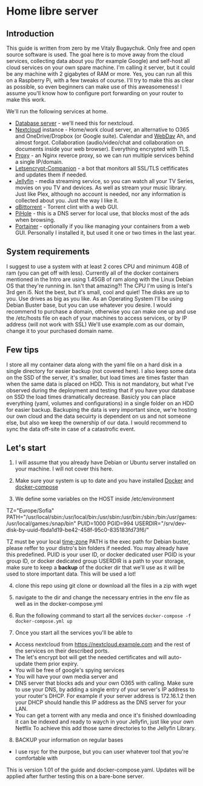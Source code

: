# Home libre server

## Introduction

This guide is written from zero by me Vitaly Bugaychuk. Only free and open source software is used.
The goal here is to move away from the cloud services, collecting data about you (for example Google) and self-host all cloud services on your own spare machine.
I'm calling it server, but it could be any machine with 2 gigabytes of RAM or more.
Yes, you can run all this on a Raspberry Pi, with a few tweaks of course.
I'll try to make this as clear as possible, so even beginners can make use of this aweasomeness!
I assume you'll know how to configure port forwarding on your router to make this work.

We'll run the following services at home.
  * [Database server](https://www.postgresql.org/) - we'll need this for nextcloud. 
  * [Nextcloud](https://nextcloud.com/) instance - Home/work cloud server, an alternative to O365 and OneDrive/Dropbox (or Google suite). Calendar and [WebDav](https://en.wikipedia.org/wiki/WebDAV) Ah, and almost forgot. Collaboration (audio/video/chat and collaboration on documents inside your web browser). Everything encrypted with TLS.
  * [Proxy](https://docs.nginx.com/nginx/admin-guide/web-server/reverse-proxy/) - an Nginx reverce proxy, so we can run multiple services behind a single IP/domain.
  * [Letsencrypt-Companion](https://hiqdev.com/packages/docker-letsencrypt-nginx-proxy-companion/) - a bot that monitors all SSL/TLS cetfificates and updates them if needed.
  * [Jellyfin](https://jellyfin.org/) - media streaming service, so you can watch all your TV Series, movies on you TV and devices. As well as stream your music library. Just like Plex, although no account is needed, nor any information is collected about you. Just the way I like it.
  * [qBittorrent](https://www.qbittorrent.org/) - Torrent clint with a web GUI.
  * [PiHole](https://pi-hole.net/) - this is a DNS server for local use, that blocks most of the ads when browsing.
  * [Portainer](https://www.portainer.io/) - optionally if you like managing your containers from a web GUI. Personally I installed it, but used it one or two times in the last year.

## System requirements

I suggest to use a system with at least 2 cores CPU and minimum 4GB of ram (you can get off with less).
Currently all of the docker containers mentioned in the Intro are using 1.45GB of ram along with the Linux Debian OS that they're running in. Isn't that amazing?!
The CPU I'm using is Intel's 3rd gen i5.
Not the best, but it's small, cool and quiet!
The disks are up to you. Use drives as big as you like.
As an Operating System I'll be using Debian Buster base, but you can use whatever you desire.
I would recommend to purchase a domain, otherwise you can make one up and use the /etc/hosts file on each of your machines to access services, or by IP address (will not work with SSL)
We'll use example.com as our domain, change it to your purchased domain name.

## Few tips

I store all my container data along with the yaml file on a hard disk in a single directory for easier backup (not covered here).
I also keep some data on the SSD of the server, it's smaller, but load times are times faster than when the same data is placed on HDD.
This is not mandatory, but what I've observed during the deployment and testing that if you have your database on SSD the load times dramatically decrease.
Basicly you can place everything (yaml, volumes and configurations) in a single folder on an HDD for easier backup.
Backuping the data is very important since, we're hosting our own cloud and the data secuirty is dependent on us and not someone else, but also we keep the ownership of our data.
I would recommend to sync the data off-site in case of a catastrofic event.

## Let's start

1. I will assume that you already have Debian or Ubuntu server installed on your machine. I will not cover this here.

2. Make sure your system is up to date and you have installed [Docker](https://docs.docker.com/engine/install/debian/) and [docker-compose](https://docs.docker.com/compose/install/)

3. We define some variables on the HOST inside /etc/environment

TZ="Europe/Sofia"
PATH="/usr/local/sbin:/usr/local/bin:/usr/sbin:/usr/bin:/sbin:/bin:/usr/games:/usr/local/games:/snap/bin"
PUID=1000
PGID=994
USERDIR="/srv/dev-disk-by-uuid-fbda1d19-be42-458f-95c0-835183fd73f6/"

  TZ must be your local [time-zone](https://en.wikipedia.org/wiki/List_of_tz_database_time_zones)
  PATH is the exec path for Debian buster, please reffer to your distro's bin folders if needed. You may already have this predefined.
  PUID is your user ID, or docker dedicated user
  PGID is your group ID, or docker dedicated group
  USERDIR is a path to your storage, make sure to keep a **backup** of the docker dir that we'll use as it will be used to store important data. This will be used a lot!
  
4. clone this repo using git clone or download all the files in a zip with wget

5. navigate to the dir and change the necessary entries in the env file as well as in the docker-compose.yml

6. Run the following command to start all the services
``docker-compose -f docker-compose.yml up``

7. Once you start all the services you'll be able to 
 * Access nextcloud from https://nextcloud.example.com and the rest of the services on their described ports.
 * The let's encrypt bot will get the needed certificates and will auto-update them prior expiry.
 * You will be free of google's spying services
 * You will have your own media server and
 * DNS server that blocks ads and your own O365 with calling.
   Make sure to use your DNS, by adding a single entry of your server's IP address to your router's DHCP. 
   For example if your server address is 172.16.1.2 then your DHCP should handle this IP address as the DNS server for your LAN.
 * You can get a torrent with any media and once it's finished downloading it can be indexed and ready to waych in your Jellyfin, just like your own Netflix
   To achieve this add those same directories to the Jellyfin Library.
   
 8. BACKUP your information on regular bases
  * I use rsyc for the purpose, but you can user whatever tool that you're comfortable with

This is version 1.01 of the guide and docker-compose.yaml. Updates will be applied after further testing this on a bare-bone server.
